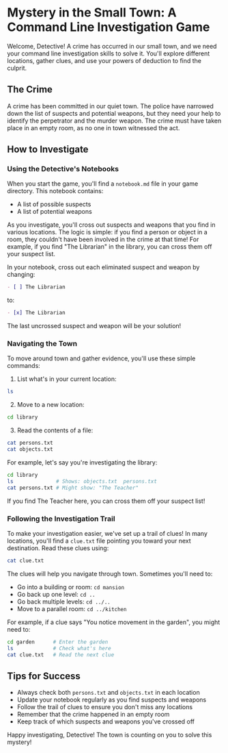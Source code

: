 # Mystery in the Small Town: A Command Line Investigation Game

Welcome, Detective! A crime has occurred in our small town, and we need your command line investigation skills to solve it. You'll explore different locations, gather clues, and use your powers of deduction to find the culprit.

## The Crime

A crime has been committed in our quiet town. The police have narrowed down the list of suspects and potential weapons, but they need your help to identify the perpetrator and the murder weapon. The crime must have taken place in an empty room, as no one in town witnessed the act.

## How to Investigate

### Using the Detective's Notebooks

When you start the game, you'll find a `notebook.md` file in your game directory. This notebook contains:
- A list of possible suspects
- A list of potential weapons

As you investigate, you'll cross out suspects and weapons that you find in various locations. The logic is simple: if you find a person or object in a room, they couldn't have been involved in the crime at that time! For example, if you find "The Librarian" in the library, you can cross them off your suspect list.

In your notebook, cross out each eliminated suspect and weapon by changing:
```markdown
- [ ] The Librarian
```
to:
```markdown
- [x] The Librarian
```

The last uncrossed suspect and weapon will be your solution!

### Navigating the Town

To move around town and gather evidence, you'll use these simple commands:

1. List what's in your current location:
```bash
ls
```

2. Move to a new location:
```bash
cd library
```

3. Read the contents of a file:
```bash
cat persons.txt
cat objects.txt
```

For example, let's say you're investigating the library:
```bash
cd library
ls              # Shows: objects.txt  persons.txt
cat persons.txt # Might show: "The Teacher"
```
If you find The Teacher here, you can cross them off your suspect list!

### Following the Investigation Trail

To make your investigation easier, we've set up a trail of clues! In many locations, you'll find a `clue.txt` file pointing you toward your next destination. Read these clues using:
```bash
cat clue.txt
```

The clues will help you navigate through town. Sometimes you'll need to:
- Go into a building or room: `cd mansion`
- Go back up one level: `cd ..`
- Go back multiple levels: `cd ../..`
- Move to a parallel room: `cd ../kitchen`

For example, if a clue says "You notice movement in the garden", you might need to:
```bash
cd garden      # Enter the garden
ls             # Check what's here
cat clue.txt   # Read the next clue
```

## Tips for Success
- Always check both `persons.txt` and `objects.txt` in each location
- Update your notebook regularly as you find suspects and weapons
- Follow the trail of clues to ensure you don't miss any locations
- Remember that the crime happened in an empty room
- Keep track of which suspects and weapons you've crossed off

Happy investigating, Detective! The town is counting on you to solve this mystery!
